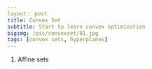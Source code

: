 ```yaml
---
layout： post
title: Convex Set
subtitle: Start to learn convex optimization
bigimg: /pic/convexset/01.jpg
tags: [convex sets, hyperplanes]
---
```


1. Affine sets
